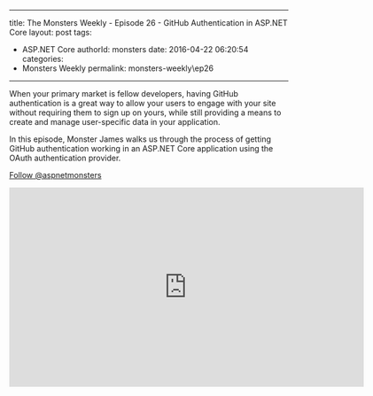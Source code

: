 
---
title: The Monsters Weekly - Episode 26 -  GitHub Authentication in ASP.NET Core
layout: post
tags: 
  - ASP.NET Core
authorId: monsters
date: 2016-04-22 06:20:54
categories:
  - Monsters Weekly
permalink: monsters-weekly\ep26
---

<p>When your primary market is fellow developers, having GitHub authentication is a great way to allow your users to engage with your site without requiring them to sign up on yours, while still providing a means to create and manage user-specific data in your application.</p><p>In this episode, Monster James walks us through the process of getting GitHub authentication working in an ASP.NET Core application using the OAuth authentication provider.&nbsp;</p><p><a class="twitter-follow-button" href="https://twitter.com/aspnetmonsters">Follow @aspnetmonsters</a></p> 


<iframe src='https://channel9.msdn.com/Series/aspnetmonsters/Episode-26-GitHub-Authentication-in-ASPNET-Core/player' width='640' height='360' allowFullScreen frameBorder='0'></iframe>
